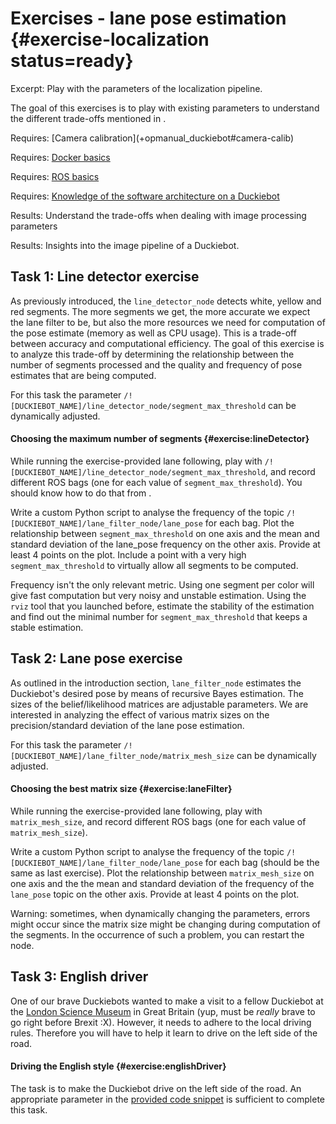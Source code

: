 # Exercises - lane pose estimation {#exercise-localization status=ready}

Excerpt: Play with the parameters of the localization pipeline.

The goal of this exercises is to play with existing parameters to understand the different trade-offs mentioned in [](#cra-loc-lm).

<div class='requirements' markdown='1'>
  Requires: [Camera calibration](+opmanual_duckiebot#camera-calib)

  Requires: [Docker basics](+duckietown-robotics-development#docker-basics)

  Requires: [ROS basics](+duckietown-robotics-development#sw-advanced)

  Requires: [Knowledge of the software architecture on a Duckiebot](+duckietown-robotics-development#duckietown-code-structure)

  Results: Understand the trade-offs when dealing with image processing parameters

  Results: Insights into the image pipeline of a Duckiebot.
</div>

## Task 1: Line detector exercise

As previously introduced, the `line_detector_node` detects white, yellow and red segments. The more segments we get, the more accurate we expect the lane filter to be, but also the more resources we need for computation of the pose estimate (memory as well as CPU usage). This is a trade-off between accuracy and computational efficiency. The goal of this exercise is to analyze this trade-off by determining the relationship between the number of segments processed and the quality and frequency of pose estimates that are being computed.

For this task the parameter `/![DUCKIEBOT_NAME]/line_detector_node/segment_max_threshold` can be dynamically adjusted.

#### Choosing the maximum number of segments {#exercise:lineDetector}

While running the exercise-provided lane following, play with `/![DUCKIEBOT_NAME]/line_detector_node/segment_max_threshold`, and record different ROS bags (one for each value of `segment_max_threshold`). You should know how to do that from [](+duckietown-robotics-development#ros-logs).

Write a custom Python script to analyse the frequency of the topic `/![DUCKIEBOT_NAME]/lane_filter_node/lane_pose` for each bag. Plot the relationship between `segment_max_threshold` on one axis and the mean and standard deviation of the lane_pose frequency on the other axis. Provide at least 4 points on the plot. Include a point with a very high `segment_max_threshold` to virtually allow all segments to be computed.

Frequency isn't the only relevant metric. Using one segment per color will give fast computation but very noisy and unstable estimation. Using the `rviz` tool that you launched before, estimate the stability of the estimation and find out the minimal number for `segment_max_threshold` that keeps a stable estimation.

<end/>

## Task 2: Lane pose exercise

As outlined in the introduction section, `lane_filter_node` estimates the Duckiebot's desired pose by means of recursive Bayes estimation. The sizes of the belief/likelihood matrices are adjustable parameters. We are interested in analyzing the effect of various matrix sizes on the precision/standard deviation of the lane pose estimation.

For this task the parameter `/![DUCKIEBOT_NAME]/lane_filter_node/matrix_mesh_size` can be dynamically adjusted.

#### Choosing the best matrix size {#exercise:laneFilter}

While running the exercise-provided lane following, play with `matrix_mesh_size`, and record different ROS bags (one for each value of `matrix_mesh_size`).

Write a custom Python script to analyse the frequency of the topic `/![DUCKIEBOT_NAME]/lane_filter_node/lane_pose` for each bag (should be the same as last exercise). Plot the relationship between `matrix_mesh_size` on one axis and the the mean and standard deviation of the frequency of the `lane_pose` topic on the other axis. Provide at least 4 points on the plot.

Warning: sometimes, when dynamically changing the parameters, errors might occur since the matrix size might be changing during computation of the segments. In the occurrence of such a problem, you can restart the node.

<end/>

## Task 3: English driver

One of our brave Duckiebots wanted to make a visit to a fellow Duckiebot at the [London Science Museum](https://www.sciencemuseum.org.uk/about-us/press-office/science-museum-explores-future-driven-autonomous-vehicles) in Great Britain (yup, must be *really* brave to go right before Brexit :X). However, it needs to adhere to the local driving rules. Therefore you will have to help it learn to drive on the left side of the road.

#### Driving the English style {#exercise:englishDriver}

The task is to make the Duckiebot drive on the left side of the road. An appropriate parameter in the [provided code snippet](#histogramfilter) is sufficient to complete this task.

<end/>
